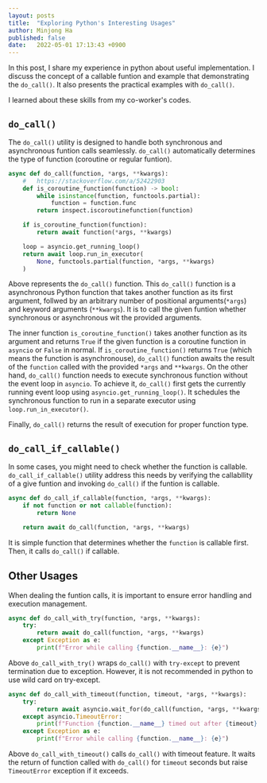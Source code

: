 ```yaml
---
layout: posts
title:  "Exploring Python's Interesting Usages"
author: Minjong Ha
published: false
date:   2022-05-01 17:13:43 +0900
---
```


In this post, I share my experience in python about useful implementation.
I discuss the concept of a callable funtion and example that demonstrating the `do_call()`.
It also presents the practical examples with `do_call()`.

I learned about these skills from my co-worker's codes.

## `do_call()`

The `do_call()` utility is designed to handle both synchronous and asynchronous funtion calls seamlessly.
`do_call()` automatically determines the type of function (coroutine or regular funtion).

```python
async def do_call(function, *args, **kwargs):
    #   https://stackoverflow.com/a/52422903
    def is_coroutine_function(function) -> bool:
        while isinstance(function, functools.partial):
            function = function.func
        return inspect.iscoroutinefunction(function)

    if is_coroutine_function(function):
        return await function(*args, **kwargs)

    loop = asyncio.get_running_loop()
    return await loop.run_in_executor(
        None, functools.partial(function, *args, **kwargs)
    )
```

Above represents the `do_call()` function.
This `do_call()` function is a asynchronous Python function that takes another function as its first argument, follwed by an arbitrary number of positional arguments(`*args`) and keyword arguments (`**kwargs`).
It is to call the given funtion whether synchronous or asynchronous wit the provided arguments.

The inner function `is_coroutine_function()` takes another function as its argument and returns `True` if the given function is a coroutine function in `asyncio` or `False` in normal.
If `is_coroutine_function()` returns `True` (which means the function is asynchronouse), `do_call()` function awaits the result of the `function` called with the provided `*args` and `**kwargs`.
On the other hand, `do_call()` function needs to execute synchronous function without the event loop in `asyncio`.
To achieve it, `do_call()` first gets the currently running event loop using `asyncio.get_running_loop()`.
It schedules the synchronous function to run in a separate executor using `loop.run_in_executor()`.

Finally, `do_call()` returns the result of execution for proper function type.

## `do_call_if_callable()`

In some cases, you might need to check whether the function is callable.
`do_call_if_callable()` utility address this needs by verifying the callabllity of a give funtion and invoking `do_call()` if the funtion is callable.

```python
async def do_call_if_callable(function, *args, **kwargs):
    if not function or not callable(function):
        return None

    return await do_call(function, *args, **kwargs)
```

It is simple function that determines whether the `function` is callable first.
Then, it calls `do_call()` if callable.

## Other Usages

When dealing the funtion calls, it is important to ensure error handling and execution management.

```python
async def do_call_with_try(function, *args, **kwargs):
    try:
        return await do_call(function, *args, **kwargs)
    except Exception as e:
        print(f"Error while calling {function.__name__}: {e}")
```

Above `do_call_with_try()` wraps `do_call()` with `try-except` to prevent termination due to exception.
However, it is not recommended in python to use wild card on try-except.

```python
async def do_call_with_timeout(function, timeout, *args, **kwargs):
    try:
        return await asyncio.wait_for(do_call(function, *args, **kwargs), timeout)
    except asyncio.TimeoutError:
        print(f"Function {function.__name__} timed out after {timeout} seconds")
    except Exception as e:
        print(f"Error while calling {function.__name__}: {e}")
```

Above `do_call_with_timeout()` calls `do_call()` with timeout feature.
It waits the return of function called with `do_call()` for `timeout` seconds but raise `TimeoutError` exception if it exceeds.
